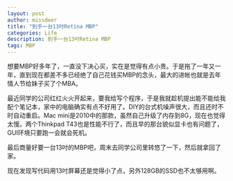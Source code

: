 ```yaml
---
layout: post
author: missdeer
title: "到手一台13吋Retina MBP"
categories: Life
description: 到手一台13吋Retina MBP
tags: MBP
---
```

想要MBP好多年了，一直没下决心买，实在是觉得有点小贵。于是拖了一年又一年，直到现在都差不多已经绝了自己花钱买MBP的念头，最大的进帐也就是去年情人节给妹子买了个MBA。

最近同学的公司红红火火开起来，要我给写个程序，于是我就趁机提出能不能给我配个笔记本，家中的电脑确实有点不好用了。DIY的台式机噪声很大，而且还时不时自动重启。Mac mini是2010中的那款，虽然自己升级了内存到8G，现在也觉得太慢。两个Thinkpad T43也是性能不行了，而且早的那台貌似显卡也有问题了，GUI环境只要跑一会就会死机。

最后商量好要一台13吋的MBP吧，周末去同学公司里转悠了一下，然后就拿回了家。

现在发现写代码用13吋屏幕还是觉得小了点，另外128GB的SSD也不太够用啊。
